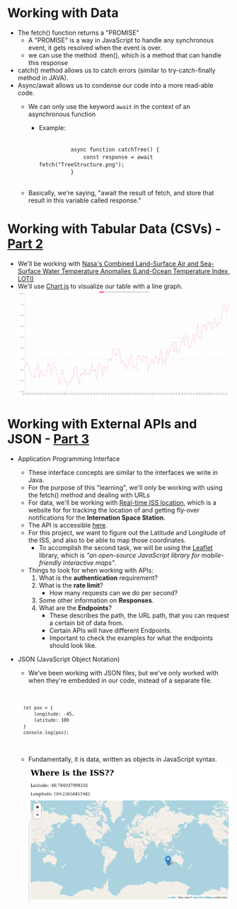 # Working with Data
- The fetch() function returns a "PROMISE"
	- A "PROMISE" is a way in JavaScript to handle any synchronous event, it gets resolved when the event is over.
	- we can use the method .then(), which is a method that can handle this response
- catch() method allows us to catch errors (similar to try-catch-finally method in JAVA).
- Async/await allows us to condense our code into a more read-able code.
	- We can only use the keyword <code>await</code> in the context of an asynchronous function
		- Example:
		
			<code>
					async function catchTree() {
						const response = await fetch("TreeStructure.png");
					}
			</code>

	- Basically, we're saying, "await the result of fetch, and store that result in this variable called response."

# Working with Tabular Data (CSVs) - [Part 2](https://github.com/carrliitos/Javascript-DHTML/tree/master/Misc/WorkingWithData/Part2)
- We'll be working with [Nasa's Combined Land-Surface Air and Sea-Surface Water Temperature Anomalies (Land-Ocean Temperature Index, LOTI)](https://data.giss.nasa.gov/gistemp/)
- We'll use [Chart.js](https://www.chartjs.org/) to visualize our table with a line graph.
![Sample Graph](https://github.com/carrliitos/Javascript-DHTML/blob/master/Misc/WorkingWithData/Part2/SampleGraph.png)

# Working with External APIs and JSON - [Part 3](https://github.com/carrliitos/Javascript-DHTML/tree/master/Misc/WorkingWithData/Part3)
- Application Programming Interface
	- These interface concepts are similar to the interfaces we write in Java.
	- For the purpose of this "learning", we'll only be working with using the fetch() method and dealing with URLs
	- For data, we'll be working with [Real-time ISS location](https://wheretheiss.at/), which is a website for for tracking the location of and getting fly-over notifications for the **Internation Space Station**.
	- The API is accessible [here](https://wheretheiss.at/w/developer).
	- For this project, we want to figure out the Latitude and Longitude of the ISS, and also to be able to map those coordinates.
		- To accomplish the second task, we will be using the [Leaflet](https://www.leafletjs.com) library, which is *"an open-source JavaScript library for mobile-friendly interactive maps"*.
	- Things to look for when working with APIs:
		1. What is the **authentication** requirement?
		2. What is the **rate limit**?
			- How many requests can we do per second?
		3. Some other information on **Responses**.
		4. What are the **Endpoints**?
			- These describes the path, the URL path, that you can request a certain bit of data from.
			- Certain APIs will have different Endpoints.
			- Important to check the examples for what the endpoints should look like.
- JSON (JavaScript Object Notation)
	- We've been working with JSON files, but we've only worked with when they're embedded in our code, instead of a separate file.
	<code>	
	
		let pos = {
			longitude: -45,
			latitude: 100
		}
		console.log(pos);
	
	</code>

	- Fundamentally, it is data, written as objects in JavaScript syntax.
![Project 3](https://github.com/carrliitos/Javascript-DHTML/blob/master/Misc/WorkingWithData/Part3/ISS.png)